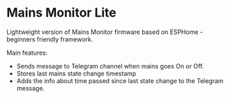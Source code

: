 # Mains Monitor Lite

Lightweight version of Mains Monitor firmware based on ESPHome - beginners friendly framework.

Main features:

* Sends message to Telegram channel when mains goes On or Off.
* Stores last mains state change timestamp
* Adds the info about time passed since last state change to the Telegram message.